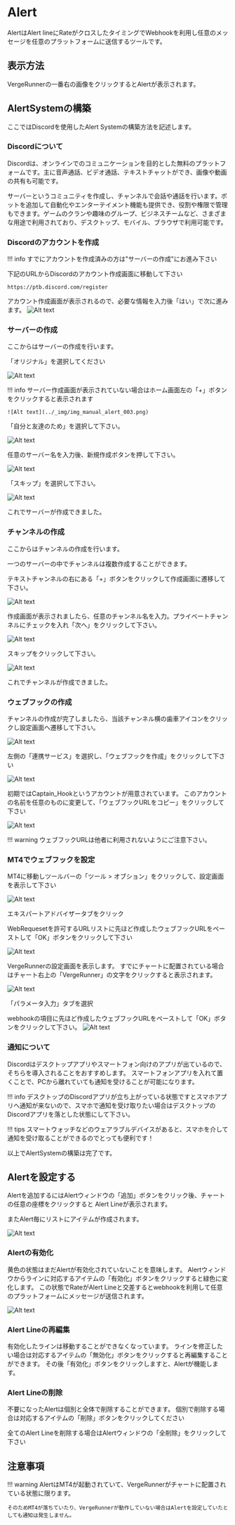 # Alert

AlertはAlert lineにRateがクロスしたタイミングでWebhookを利用し任意のメッセージを任意のプラットフォームに送信するツールです。

## 表示方法
VergeRunnerの一番右の画像をクリックするとAlertが表示されます。

## AlertSystemの構築
ここではDiscordを使用したAlert Systemの構築方法を記述します。

### Discordについて
Discordは、オンラインでのコミュニケーションを目的とした無料のプラットフォームです。主に音声通話、ビデオ通話、テキストチャットができ、画像や動画の共有も可能です。

サーバーというコミュニティを作成し、チャンネルで会話や通話を行います。ボットを追加して自動化やエンターテイメント機能も提供でき、役割や権限で管理もできます。ゲームのクランや趣味のグループ、ビジネスチームなど、さまざまな用途で利用されており、デスクトップ、モバイル、ブラウザで利用可能です。

### Discordのアカウントを作成
!!! info
    すでにアカウントを作成済みの方は"サーバーの作成"にお進み下さい

下記のURLからDiscordのアカウント作成画面に移動して下さい

`https://ptb.discord.com/register`

アカウント作成画面が表示されるので、必要な情報を入力後「はい」で次に進みます。
![Alt text](../_img/img_manual_alert_001.png)

### サーバーの作成
ここからはサーバーの作成を行います。

「オリジナル」を選択してください

![Alt text](../_img/img_manual_alert_002.png)

!!! info
    サーバー作成画面が表示されていない場合はホーム画面左の「+」ボタンをクリックすると表示されます

    ![Alt text](../_img/img_manual_alert_003.png)

「自分と友達のため」を選択して下さい。

![Alt text](../_img/img_manual_alert_004.png)

任意のサーバー名を入力後、新規作成ボタンを押して下さい。

![Alt text](../_img/img_manual_alert_005.png)

「スキップ」を選択して下さい。

![Alt text](../_img/img_manual_alert_006.png)

これでサーバーが作成できました。

### チャンネルの作成
ここからはチャンネルの作成を行います。

一つのサーバーの中でチャンネルは複数作成することができます。

テキストチャンネルの右にある「+」ボタンをクリックして作成画面に遷移して下さい。

![Alt text](../_img/img_manual_alert_007.png)

作成画面が表示されましたら、任意のチャンネル名を入力。プライベートチャンネルにチェックを入れ「次へ」をクリックして下さい。

![Alt text](../_img/img_manual_alert_008.png)

スキップをクリックして下さい。

![Alt text](../_img/img_manual_alert_009.png)

これでチャンネルが作成できました。


### ウェブフックの作成

チャンネルの作成が完了しましたら、当該チャンネル横の歯車アイコンをクリックし設定画面へ遷移して下さい。

![Alt text](../_img/img_manual_alert_010.png)

左側の「連携サービス」を選択し、「ウェブフックを作成」をクリックして下さい

![Alt text](../_img/img_manual_alert_011.png)

初期ではCaptain_Hookというアカウントが用意されています。
このアカウントの名前を任意のものに変更して、「ウェブフックURLをコピー」をクリックして下さい

![Alt text](../_img/img_manual_alert_012.png)

!!! warning
    ウェブフックURLは他者に利用されないようにご注意下さい。

### MT4でウェブフックを設定
MT4に移動しツールバーの「ツール > オブション」をクリックして、設定画面を表示して下さい

![Alt text](../_img/img_manual_alert_013.png)

エキスパートアドバイザータブをクリック

WebRequesetを許可するURLリストに先ほど作成したウェブフックURLをペーストして「OK」ボタンをクリックして下さい

![Alt text](../_img/img_manual_alert_014.png)

VergeRunnerの設定画面を表示します。
すでにチャートに配置されている場合はチャート右上の「VergeRunner」の文字をクリックすると表示されます。

![Alt text](../_img/img_manual_alert_015.png)

「パラメータ入力」タブを選択

webhookの項目に先ほど作成したウェブフックURLをペーストして「OK」ボタンをクリックして下さい。
![Alt text](../_img/img_manual_alert_016.png)

### 通知について
Discordはデスクトップアプリやスマートフォン向けのアプリが出ているので、そちらを導入されることをおすすめします。
スマートフォンアプリを入れて置くことで、PCから離れていても通知を受けることが可能になります。

!!! info
    デスクトップのDiscordアプリが立ち上がっている状態ですとスマホアプリへ通知が来ないので、スマホで通知を受け取りたい場合はデスクトップのDiscordアプリを落とした状態にして下さい。

!!! tips
    スマートウォッチなどのウェアラブルデバイスがあると、スマホを介して通知を受け取ることができるのでとっても便利です！

以上でAlertSystemの構築は完了です。

## Alertを設定する
Alertを追加するにはAlertウィンドウの「追加」ボタンをクリック後、チャートの任意の座標をクリックすると
Alert Lineが表示されます。

またAlert毎にリストにアイテムが作成されます。

![Alt text](../_img/img_manual_alert_017.png)


### Alertの有効化
黄色の状態はまだAlertが有効化されていないことを意味します。
Alertウィンドウからラインに対応するアイテムの「有効化」ボタンをクリックすると緑色に変化します。
この状態でRateがAlert Lineと交差するとwebhookを利用して任意のプラットフォームにメッセージが送信されます。

![Alt text](../_img/img_manual_alert_018.png)


### Alert Lineの再編集
有効化したラインは移動することができなくなっています。
ラインを修正したい場合は対応するアイテムの「無効化」ボタンをクリックすると再編集することができます。
その後「有効化」ボタンをクリックしますと、Alertが機能します。

### Alert Lineの削除
不要になったAlertは個別と全体で削除することができます。
個別で削除する場合は対応するアイテムの「削除」ボタンをクリックしてください

全てのAlert Lineを削除する場合はAlertウィンドウの「全削除」をクリックして下さい

## 注意事項
!!! warning
    AlertはMT4が起動されていて、VergeRunnerがチャートに配置されている状態に限ります。

    そのためMT4が落ちていたり、VergeRunnerが動作していない場合はAlertを設定していたとしても通知は発生しません。